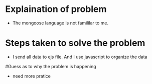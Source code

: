 # Explaination of problem
* The mongoose language is not famililar to me. 

# Steps taken to solve the problem
* I send all data to ejs file. And I use javascript to organize the data

#Guess as to why the problem is happening
* need more pratice
